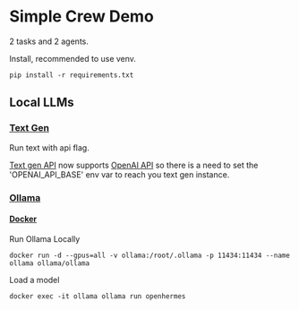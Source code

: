 # Simple Crew Demo

2 tasks and 2 agents.

Install, recommended to use venv.

```shell
pip install -r requirements.txt
```

## Local LLMs

### [Text Gen](https://github.com/oobabooga/text-generation-webui)

Run text with api flag.

[Text gen API](https://github.com/oobabooga/text-generation-webui/wiki/12-%E2%80%90-OpenAI-API) now supports [OpenAI API](https://openai.com/product#made-for-developers) so there is a need to set the 'OPENAI_API_BASE' env var to reach you text gen instance.

### [Ollama](https://github.com/jmorganca/ollama)

#### [Docker](https://hub.docker.com/r/ollama/ollama)

Run Ollama Locally

```shell
docker run -d --gpus=all -v ollama:/root/.ollama -p 11434:11434 --name ollama ollama/ollama
```

Load a model

```shell
docker exec -it ollama ollama run openhermes
```